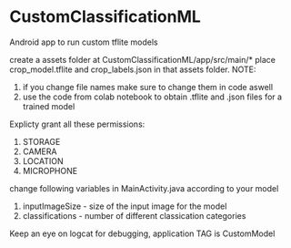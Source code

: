 # CustomClassificationML
Android app to run custom tflite models

create a assets folder at CustomClassificationML/app/src/main/*
place crop_model.tflite and crop_labels.json in that assets folder.
NOTE:
1) if you change file names make sure to change them in code aswell
2) use the code from colab notebook to obtain .tflite and .json files for a trained model
      
Explicty grant all these permissions:
1) STORAGE
2) CAMERA
3) LOCATION
4) MICROPHONE

change following variables in MainActivity.java according to your model
1) inputImageSize - size of the input image for the model
2) classifications - number of different classication categories

Keep an eye on logcat for debugging, application TAG is CustomModel
